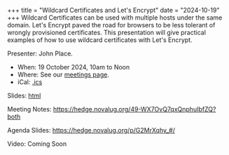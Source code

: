 +++
title = "Wildcard Certificates and Let's Encrypt"
date = "2024-10-19"
+++
Wildcard Certificates can be used with multiple hosts under the same domain.
Let's Encrypt paved the road for browsers to be less tolerant of wrongly
provisioned certificates. This presentation will give practical examples of
how to use wildcard certificates with Let's Encrypt.

Presenter: John Place.

* When: 19 October 2024, 10am to Noon
* Where: See our [meetings page](/meetings).
* iCal: [.ics](/ics/novalug-oct-24.ics)

Slides: [html](https://unixsage.com/presentation/WildCardCerts.html#slide1)

Meeting Notes: <https://hedge.novalug.org/49-WX7OvQ7qxQnphuIbfZQ?both>

Agenda Slides: <https://hedge.novalug.org/p/G2MrXqhy_#/>

Video: Coming Soon
